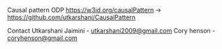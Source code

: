 Causal pattern ODP
https://w3id.org/causalPattern -> https://github.com/utkarshani/CausalPattern

Contact
Utkarshani Jaimini - utkarshani2009@gmail.com
Cory henson - coryhenson@gmail.com
